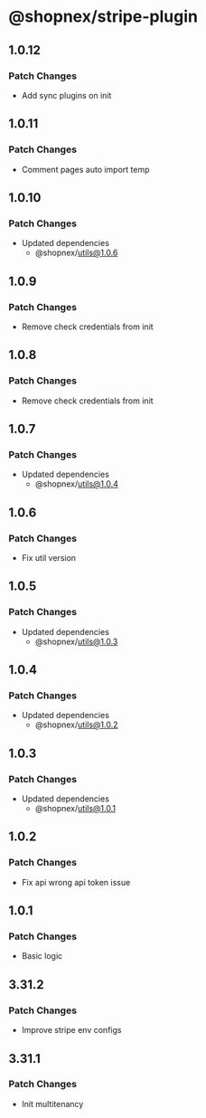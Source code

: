# @shopnex/stripe-plugin

## 1.0.12

### Patch Changes

- Add sync plugins on init

## 1.0.11

### Patch Changes

- Comment pages auto import temp

## 1.0.10

### Patch Changes

- Updated dependencies
    - @shopnex/utils@1.0.6

## 1.0.9

### Patch Changes

- Remove check credentials from init

## 1.0.8

### Patch Changes

- Remove check credentials from init

## 1.0.7

### Patch Changes

- Updated dependencies
    - @shopnex/utils@1.0.4

## 1.0.6

### Patch Changes

- Fix util version

## 1.0.5

### Patch Changes

- Updated dependencies
    - @shopnex/utils@1.0.3

## 1.0.4

### Patch Changes

- Updated dependencies
    - @shopnex/utils@1.0.2

## 1.0.3

### Patch Changes

- Updated dependencies
    - @shopnex/utils@1.0.1

## 1.0.2

### Patch Changes

- Fix api wrong api token issue

## 1.0.1

### Patch Changes

- Basic logic

## 3.31.2

### Patch Changes

- Improve stripe env configs

## 3.31.1

### Patch Changes

- Init multitenancy
